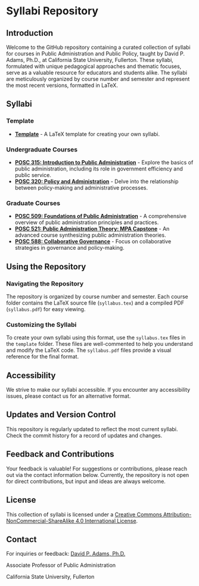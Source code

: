 # Syllabi Repository

## Introduction
Welcome to the GitHub repository containing a curated collection of syllabi for courses in Public Administration and Public Policy, taught by David P. Adams, Ph.D., at California State University, Fullerton. These syllabi, formulated with unique pedagogical approaches and thematic focuses, serve as a valuable resource for educators and students alike. The syllabi are meticulously organized by course number and semester and represent the most recent versions, formatted in LaTeX.

## Syllabi

### Template
- [**Template**](https://github.com/CSUF-MPA/syllabi/tree/main/template) - A LaTeX template for creating your own syllabi.

### Undergraduate Courses
- [**POSC 315: Introduction to Public Administration**](https://github.com/CSUF-MPA/syllabi/tree/main/POSC%20315) - Explore the basics of public administration, including its role in government efficiency and public service.
- [**POSC 320: Policy and Administration**](https://github.com/CSUF-MPA/syllabi/tree/main/CRJU_POSC%20320) - Delve into the relationship between policy-making and administrative processes.

### Graduate Courses
- [**POSC 509: Foundations of Public Administration**](https://github.com/CSUF-MPA/syllabi/tree/main/POSC%20509) - A comprehensive overview of public administration principles and practices.
- [**POSC 521: Public Administration Theory: MPA Capstone**](https://github.com/CSUF-MPA/syllabi/tree/main/POSC%20521) - An advanced course synthesizing public administration theories.
- [**POSC 588: Collaborative Governance**](https://github.com/CSUF-MPA/syllabi/tree/main/POSC%20588) - Focus on collaborative strategies in governance and policy-making.

## Using the Repository

### Navigating the Repository
The repository is organized by course number and semester. Each course folder contains the LaTeX source file (`syllabus.tex`) and a compiled PDF (`syllabus.pdf`) for easy viewing.

### Customizing the Syllabi
To create your own syllabi using this format, use the `syllabus.tex` files in the `template` folder. These files are well-commented to help you understand and modify the LaTeX code. The `syllabus.pdf` files provide a visual reference for the final format.

## Accessibility
We strive to make our syllabi accessible. If you encounter any accessibility issues, please contact us for an alternative format.

## Updates and Version Control
This repository is regularly updated to reflect the most current syllabi. Check the commit history for a record of updates and changes.

## Feedback and Contributions
Your feedback is valuable! For suggestions or contributions, please reach out via the contact information below. Currently, the repository is not open for direct contributions, but input and ideas are always welcome.

## License
This collection of syllabi is licensed under a [Creative Commons Attribution-NonCommercial-ShareAlike 4.0 International License](http://creativecommons.org/licenses/by-nc-sa/4.0/).

## Contact
For inquiries or feedback:
[David P. Adams, Ph.D.](mailto:dpadams@fullerton.edu)

Associate Professor of Public Administration

California State University, Fullerton
